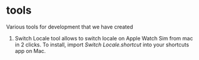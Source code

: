 # tools
Various tools for development that we have created


1. Switch Locale tool allows to switch locale on Apple Watch Sim from mac in 2 clicks. To install, import *Switch Locale.shortcut* into your shortcuts app on Mac.


